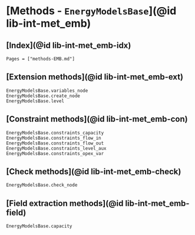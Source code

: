 # [Methods - `EnergyModelsBase`](@id lib-int-met_emb)

## [Index](@id lib-int-met_emb-idx)

```@index
Pages = ["methods-EMB.md"]
```

## [Extension methods](@id lib-int-met_emb-ext)

```@docs
EnergyModelsBase.variables_node
EnergyModelsBase.create_node
EnergyModelsBase.level
```

## [Constraint methods](@id lib-int-met_emb-con)

```@docs
EnergyModelsBase.constraints_capacity
EnergyModelsBase.constraints_flow_in
EnergyModelsBase.constraints_flow_out
EnergyModelsBase.constraints_level_aux
EnergyModelsBase.constraints_opex_var
```

## [Check methods](@id lib-int-met_emb-check)

```@docs
EnergyModelsBase.check_node
```

## [Field extraction methods](@id lib-int-met_emb-field)

```@docs
EnergyModelsBase.capacity
```
